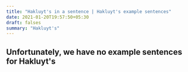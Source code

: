 ```yaml
---
title: "Hakluyt's in a sentence | Hakluyt's example sentences"
date: 2021-01-20T19:57:50+05:30
draft: falses
summary: "Hakluyt's"
---
```

## Unfortunately, we have no example sentences for Hakluyt's                 
